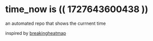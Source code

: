 # time_now is (( 1727643600438 ))

an automated repo that shows the currnent time

inspired by [breakingheatmap](https://github.com/breakingheatmap/breakingheatmap)